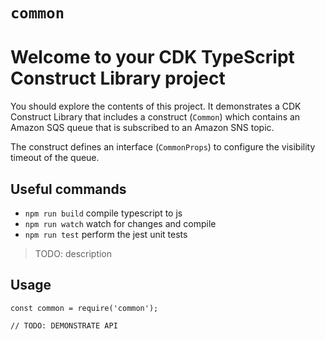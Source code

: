 # `common`

# Welcome to your CDK TypeScript Construct Library project

You should explore the contents of this project. It demonstrates a CDK Construct Library that includes a construct (`Common`)
which contains an Amazon SQS queue that is subscribed to an Amazon SNS topic.

The construct defines an interface (`CommonProps`) to configure the visibility timeout of the queue.

## Useful commands

- `npm run build` compile typescript to js
- `npm run watch` watch for changes and compile
- `npm run test` perform the jest unit tests

> TODO: description

## Usage

```
const common = require('common');

// TODO: DEMONSTRATE API
```
